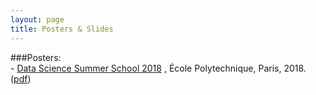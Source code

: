 ```yaml
---
layout: page
title: Posters & Slides
---
```


###Posters:  
	- [Data Science Summer School 2018](http://www.ds3-datascience-polytechnique.fr/) , École Polytechnique, Paris, 2018. ([pdf](/posters_slides/Poster-DS3_X.pdf))
